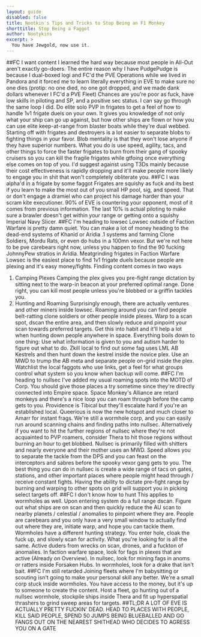```yaml
---
layout: guide
disabled: false
title: Nootkin's Tips and Tricks to Stop Being an F1 Monkey
shorttitle: Stop Being a Faggot
author: Nootykins
excerpt: >
  You have Jewgold, now use it.
---
```

##FC I want content
I learned the hard way because most people in All-Out aren't exactly go-doers. The entire reason why I have PudgePudge is because I dual-boxed logi and FC'd the PVE Operations while we lived in Pandora and it forced me to learn literally everything in EVE to make sure no one dies (protip: no one died, no one got dropped, and we made dank dollars whenever I FC'd a PVE Fleet)
Chances are you're poor as fuck, have low skills in piloting and SP, and a positive sec status.
I can say go through the same loop I did. Do elite solo PVP in frigates to get a feel of how to handle 1v1 frigate duels on your own. It gives you knowledge of not only what your ship can go up against, but how other ships are flown or how you can use elite keep-at-range from blaster boats while they're dual webbed.
Starting off with frigates and destroyers is a lot easier to separate blobs to fighting things in your favor. Blob mentality is that they won't lose anyone if they have superior numbers. What you do is use speed, agility, tacs, and other things to force the faster frigates to burn from their gang of spooky cruisers so you can kill the fragile frigates while gtfoing once everything else comes on top of you.
I'd suggest against using T3Ds mainly because their cost effectiveness is rapidly dropping and it'll make people more likely to engage you in shit that won't completely obliterate you.
##FC I was alpha'd in a frigate by some faggot
Frigates are squishy as fuck and its best if you learn to make the most out of you small HP pool, sig, and speed. That or don't engage a dramiel who can project his damage harder than your scram kite executioner. 90% of EVE is countering your opponent, most of it comes from previous information. The last 10% is actual piloting to make sure a brawler doesn't get within your range or getting onto a squishy Imperial Navy Slicer.
##FC I'm heading to lowsec
Lowsec outside of Faction Warfare is pretty damn quiet. You can make a lot of money heading to the dead-end systems of Khanid or Aridia .1 systems and farming Clone Soldiers, Mordu Rats, or even do hubs in a 100mn vexor. But we're not here to be pve carebears right now, unless you happen to find the 90 fucking JohnnyPew stratios in Aridia.
Meatgrinding frigates in Faction Warfare Lowsec is the easiest place to find 1v1 frigate duels because people are plexing and it's easy money/fights. Finding content comes in two ways
1. Camping Plexes
Camping the plex gives you pre-fight range dictation by sitting next to the warp-in beacon at your preferred optimal range. Done right, you can kill most people unless you're blobbed or a griffin tackles you.
2. Hunting and Roaming
Surprisingly enough, there are actually ventures and other miners inside lowsec. Roaming around you can find people belt-ratting clone soldiers or other people inside plexes. Warp to a scan spot, dscan the entire area, and then slowly reduce and pinpoint your scan towards preferred targets. Get this into habit and it'll help a lot when hunting down people anywhere in space.
Everything boils down to one thing: Use what information is given to you and autism harder to figure out what to do. Zkill local to find out some fag uses LML AB Kestrels and then hunt down the kestrel inside the novice plex. Use an MWD to trump the AB meta and separate people on-grid inside the plex. Watchlist the local faggots who use links, get a feel for what groups control what system so you know when backup will come.
##FC I'm heading to nullsec
I've added my usual roaming spots into the MOTD of Corp. You should give those places a try sometime since they're directly connected into Empire space. Space Monkey's Alliance are retard monkeys and there's a nice loop you can roam through before the camp gets to you. Providence is Tibical but they'll escalate hard if you're an established local. Queerious is now the new hotspot and much closer to Amarr for instant frags.
We're still a wormhole corp, and you can easily run around scanning chains and finding paths into nullsec. Alternatively if you want to hit the further regions of nullsec where they're not acquainted to PVP roamers, consider Thera to hit those regions without burning an hour to get blobbed.
Nullsec is primarily filled with shitters and nearly everyone and their mother uses an MWD. Speed allows you to separate the tackle from the DPS and you can feast on the interceptors and sabres before the spooky vexor gang gets to you.
The best thing you can do in nullsec is create a wide range of tacs on gates, stations, and other important places where people might head through / receive constant fights. Having the ability to dictate pre-fight range by burning and warping to other spots on grid will support you in picking select targets off.
##FC I don't know how to hunt
This applies to wormholes as well. Upon entering system do a full range dscan. Figure out what ships are on scan and then quickly reduce the AU scan to nearby planets / celestial / anomalies to pinpoint where they are. People are carebears and you only have a very small window to actually find out where they are, initiate warp, and hope you can tackle them. Wormholes have a different hunting strategy. You enter hole, cloak the fuck up, and slowly scan for activity.
What you're looking for is all the same. Active duders from wrecks on scan, drones, and a fuckton of anomalies. In faction warfare space, look for fags in plexes that are active (Already on Overview). In nullsec, look for mining fags in anoms or ratters inside Forsaken Hubs. In wormholes, look for a drake that isn't bait.
##FC I'm still retarded
Joining fleets where I'm babysitting or scouting isn't going to make your personal skill any better. We're a small corp stuck inside wormholes. You have access to the money, but it's up to someone to create the content. Host a fleet, go hunting out of a nullsec wormhole, stockpile ships inside Thera and fit up hyperspatial thrashers to grind sweep areas for targets.
##TL;DR
A LOT OF EVE IS ACTUALLY PRETTY FUCKIN' DEAD. HEAD TO PLACES WITH PEOPLE, KILL SAID PEOPLE, SPEND 50 JUMPS BEING BLUEBALLED AND GO FANGS OUT ON THE NEAREST SHITHEAD WHO DECIDES TO AGRESS YOU ON A GATE
